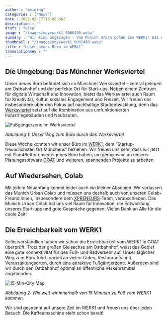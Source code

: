 ```yaml
---
author : "meining"
categories : ["News"]
date : 2022-02-17T15:00:00Z
description : ""
draft : false
image : "/images/movewerk1_9006450.webp"
summary : "Wir sind umgezogen - Vom Munich Urban Colab ins WERK1! Das neue Office befindet sich im Münchner Werksviertel: Dort haben wir eine super fußläufige Erreichbarkeit zum ÖPNV und zu zahlreichen Essensoptionen."
thumbnail : "/images/movewerk1_6007450.webp"
title : "Unser neues Büro im WERK1"
translationKey : ""
---
```


## Die Umgebung: Das Münchner Werksviertel

Unser neues Büro befindet sich im Münchner Werksviertel – zentral gelegen am Ostbahnhof und der perfekte Ort für Start-ups. Neben einem Zentrum für digitale Wirtschaft und Innovation, bietet das Werksviertel auch Raum für Kreativität, Kultur, soziales Engagement und Freizeit. Wir freuen uns insbesondere über den Fokus auf nachhaltige Stadtentwicklung, denn das [Werksviertel](https://werksviertel-mitte.de/ "Werksviertel") setzt auf die Kombination aus umfunktionierten Industriegebäuden und Neubauten.

![Fußgängerzone im Werksviertel](/images/movewerk1-fusszone_76851024.webp "Fußgängerzone im Werksviertel")

_Abbildung 1: Unser Weg zum Büro durch das Werksviertel_

Diese Woche konnten wir unser Büro im [WERK1](https://www.werk1.com/ "Werk1"), dem “Startup-freundlichsten Ort Münchens“ beziehen. Wir freuen uns sehr, dass wir jetzt mit Plan4Better unser eigenes Büro haben, um gemeinsam an unserer Planungssoftware [GOAT](/goat/ "GOAT") und weiteren, spannenden Projekte zu arbeiten.

## Auf Wiedersehen, Colab

Mit jedem Neuanfang kommt leider auch ein kleiner Abschied: Wir verlassen das Munich Urban Colab und müssen uns deshalb auch von unseren Colab-Freund:innen, insbesondere dem [XPRENEURS](/posts/2021-11-10-xpreneurs-incubator/ "Unsere Teilnahme beim XPRENEURS Inkubator")-Team, verabschieden. Das Munich Urban Colab hat uns viel Raum für Innovation, die Entwicklung unseres Start-ups und gute Gespräche gegeben. Vielen Dank an Alle für die coole Zeit!

## Die Erreichbarkeit vom WERK1

Selbstverständlich haben wir schon die Erreichbarkeit vom WERK1 in GOAT überprüft. Trotz der großen Gleisachse am Ostbahnhof, weist das Gebiet eine gute Konnektivität für den Fuß- und Radverkehr auf. Unser täglicher Weg zum Büro führt, vorbei an vielen Läden, Restaurants und Veranstaltungsorten, durch eine attraktive Fußgängerzone. Außerdem sind wir durch den Ostbahnhof optimal an öffentliche Verkehrsmittel angebunden.

![15-Min-City Map](/images/movewerk1_15minmap.webp "15-Min-City Map")

_Abbildung 2: Wie weit wir innerhalb von 15 Minuten zu Fuß vom WERK1 kommen._

Wir sind gespannt auf unsere Zeit im WERK1 und freuen uns über jeden Besuch. Die Kaffeemaschine steht schon bereit!